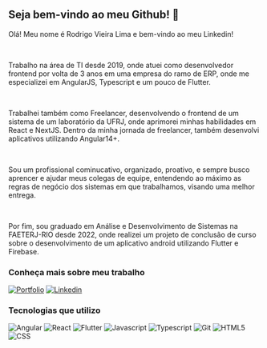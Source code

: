 ## Seja bem-vindo ao meu Github! 🎉

<p>Olá! Meu nome é Rodrigo Vieira Lima e bem-vindo ao meu Linkedin! </p>
<br>
<p>Trabalho na área de TI desde 2019, onde atuei como desenvolvedor frontend por volta de 3 anos em uma empresa do ramo de ERP, onde me especializei em AngularJS, Typescript e um pouco de Flutter.<p>
<br>
<p>Trabalhei também como Freelancer, desenvolvendo o frontend de um sistema de um laboratório da UFRJ, onde aprimorei minhas habilidades em React e NextJS. Dentro da minha jornada de freelancer, também desenvolvi aplicativos utilizando Angular14+.<p>
<br>
<p>Sou um profissional cominucativo, organizado, proativo, e sempre busco aprencer e ajudar meus colegas de equipe, entendendo ao máximo as regras de negócio dos sistemas em que trabalhamos, visando uma melhor entrega.</p>
<br>
<p>Por fim, sou graduado em Análise e Desenvolvimento de Sistemas na FAETERJ-RIO desde 2022, onde realizei um projeto de conclusão de curso sobre o desenvolvimento de um aplicativo android utilizando Flutter e Firebase.</p>

### Conheça mais sobre meu trabalho
[![Portfolio](https://img.shields.io/website-up-down-green-red/http/rodrigovieira.vercel.app.svg)](https://rodrigovieira.vercel.app/)
[![Linkedin](https://img.shields.io/badge/LinkedIn-0077B5?style=for-the-badge&logo=linkedin&logoColor=white)](https://www.linkedin.com/in/rodrigovl12/)

### Tecnologias que utilizo
![Angular](https://img.shields.io/badge/Angular-DD0031?style=for-the-badge&logo=angular&logoColor=white)
![React](https://img.shields.io/badge/React-20232A?style=for-the-badge&logo=react&logoColor=61DAFB)
![Flutter](https://img.shields.io/badge/Flutter-02569B?style=for-the-badge&logo=flutter&logoColor=white)
![Javascript](https://img.shields.io/badge/JavaScript-F7DF1E?style=for-the-badge&logo=javascript&logoColor=black)
![Typescript](https://img.shields.io/badge/TypeScript-007ACC?style=for-the-badge&logo=typescript&logoColor=white)
![Git](https://img.shields.io/badge/GIT-E44C30?style=for-the-badge&logo=git&logoColor=white)
![HTML5](https://img.shields.io/badge/HTML5-E34F26?style=for-the-badge&logo=html5&logoColor=white)
![CSS](https://img.shields.io/badge/CSS3-1572B6?style=for-the-badge&logo=css3&logoColor=white)
